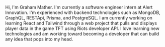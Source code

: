 Hi, I'm Graham Mather. I'm currently a software engineer intern at Alert Innovation. I'm experienced with backend technologies such as MongoDB, GraphQL, RESTApi, Prisma, and PostgreSQL. I am currently working on learning React and Tailwind through a web project that pulls and displays player data in the game TFT using Riots developer API. I love learning new technologies and am working toward becoming a developer that can build any idea that pops into my head.


